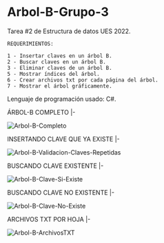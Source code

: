 # Arbol-B-Grupo-3
Tarea #2 de Estructura de datos UES 2022.


    REQUERIMIENTOS:
    
    1 - Insertar claves en un árbol B.
    2 - Buscar claves en un árbol B.
    3 - Eliminar claves de un árbol B.
    5 - Mostrar índices del árbol.
    6 - Crear archivos txt por cada página del árbol.
    7 - Mostrar el árbol gráficamente.
    
Lenguaje de programación usado: C#.


 ÁRBOL-B COMPLETO
|-

![Arbol-B-Completo](https://user-images.githubusercontent.com/102596002/202477792-a3454454-7d6e-4767-95cc-97f452a04047.jpg)


INSERTANDO CLAVE QUE YA EXISTE
|-

![Arbol-B-Validacion-Claves-Repetidas](https://user-images.githubusercontent.com/102596002/202477873-09d246c1-8cd4-4cc7-8d0f-7b8dfd97af4c.jpg)


BUSCANDO CLAVE EXISTENTE
|-

![Arbol-B-Clave-Si-Existe](https://user-images.githubusercontent.com/102596002/202477954-c62c253b-1d57-49f8-82d2-99ba5dd786a2.jpg)


BUSCANDO CLAVE NO EXISTENTE
|-

![Arbol-B-Clave-No-Existe](https://user-images.githubusercontent.com/102596002/202478002-18d5a866-a8e0-43e5-a451-f6236d0de0ae.jpg)


ARCHIVOS TXT POR HOJA
|-

![Arbol-B-ArchivosTXT](https://user-images.githubusercontent.com/102596002/202478038-597d0a62-f54b-42db-852c-02674963b25f.jpg)

